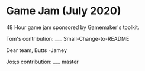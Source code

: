 # Game Jam (July 2020)

48 Hour game jam sponsored by Gamemaker's toolkit.

Tom's contribution: ___
 Small-Change-to-README

Dear team,
	Butts
		-Jamey

Jos;s contribution: ___
master
